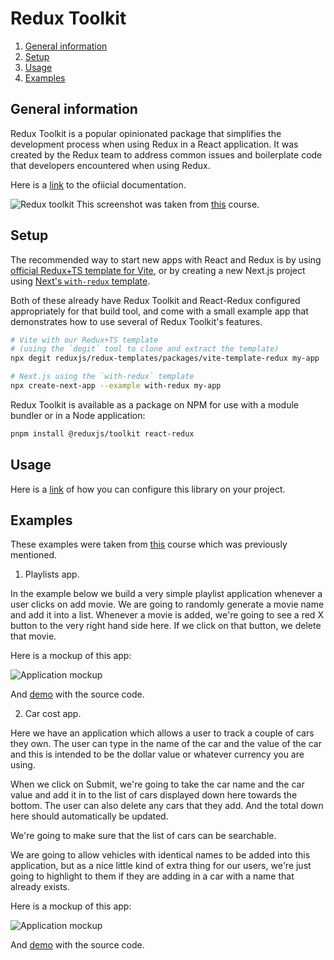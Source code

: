 # Redux Toolkit

1. [General information](#general-info)
2. [Setup](#setup)
3. [Usage](#usage)
4. [Examples](#examples)

## General information

 Redux Toolkit is a popular opinionated package that simplifies the development process when using Redux in a React application. It was created by the Redux team to address common issues and boilerplate code that developers encountered when using Redux.

 Here is a [link](https://redux-toolkit.js.org/introduction/getting-started) to the ofiicial documentation.

 ![Redux toolkit](https://github.com/uptechteam/fe-vitejs-template/assets/13544983/3afabbba-3fa4-4079-8cf4-9d0524eea239)
 This screenshot was taken from [this](https://www.udemy.com/course/react-redux/) course.

## Setup

The recommended way to start new apps with React and Redux is by using [official Redux+TS template for Vite](https://github.com/reduxjs/redux-templates), or by creating a new Next.js project using [Next's  `with-redux`  template](https://github.com/vercel/next.js/tree/canary/examples/with-redux).

Both of these already have Redux Toolkit and React-Redux configured appropriately for that build tool, and come with a small example app that demonstrates how to use several of Redux Toolkit's features.

```bash
# Vite with our Redux+TS template
# (using the `degit` tool to clone and extract the template)
npx degit reduxjs/redux-templates/packages/vite-template-redux my-app

# Next.js using the `with-redux` template
npx create-next-app --example with-redux my-app
```

Redux Toolkit is available as a package on NPM for use with a module bundler or in a Node application:

```bash
pnpm install @reduxjs/toolkit react-redux
```

## Usage

Here is a [link](https://redux-toolkit.js.org/tutorials/quick-start) of how you can configure this library on your project.

## Examples

These examples were taken from [this](https://www.udemy.com/course/react-redux/) course which was previously mentioned.

1. Playlists app.

In the example below we build a very simple playlist application whenever a user clicks on add movie. We are going to randomly generate a movie name and add it into a list. Whenever a movie is added, we're going to see a red X button to the very right hand side here. If we click on that button, we delete that movie.

Here is a mockup of this app:

 ![Application mockup](https://github.com/uptechteam/fe-vitejs-template/assets/13544983/36057427-da59-41f4-a259-d1f4e7582c11)

And [demo](https://codesandbox.io/s/completed-media-project-zyz2mx?file=/src/App.js) with the source code.

2. Car cost app.

Here we have an application which allows a user to track a couple of cars they own.
The user can type in the name of the car and the value of the car and this is intended to be the dollar value or whatever currency you are using.

When we click on Submit, we're going to take the car name and the car value and add it in to the list of cars displayed down here towards the bottom. The user can also delete any cars that they add. And the total down here should automatically be updated.

We're going to make sure that the list of cars can be searchable.

We are going to allow vehicles with identical names to be added into this application, but as a nice little kind of extra thing for our users, we're just going to highlight to them if they are adding in a car with a name that already exists.

Here is a mockup of this app:

 ![Application mockup](https://github.com/uptechteam/fe-vitejs-template/assets/13544983/1154eaf9-b023-4491-8d97-d2c5811d9645)

And [demo](https://codesandbox.io/s/vigorous-cartwright-p33tkx) with the source code.
